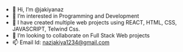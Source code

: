 - 👋 Hi, I’m @jakiyanaz
- 👀 I’m interested in Programming and Development
- 🌱 I have created multiple web projects using REACT, HTML, CSS, JAVASCRIPT, Telwind Css. 
- 💞️ I’m looking to collaborate on Full Stack Web projects
- 📫 Email Id: nazjakiya1234@gmail.com

<!---
jakiyanaz/jakiyanaz is a ✨ special ✨ repository because its `README.md` (this file) appears on your GitHub profile.
You can click the Preview link to take a look at your changes.
--->

